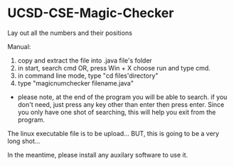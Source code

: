 # UCSD-CSE-Magic-Checker
Lay out all the numbers and their positions


Manual:
1. copy and extract the file into .java file's folder
2. in start, search cmd
   OR, press Win + X choose run and type cmd.
3. in command line mode, type "cd files'directory"
4. type "magicnumchecker filename.java"

* please note, at the end of the program you will be able to search.
  if you don't need, just press any key other than enter then press enter.
  Since you only have one shot of searching, this will help you exit from the program.
  
  
The linux executable file is to be upload... BUT, this is going to be a very long shot...

In the meantime, please install any auxilary software to use it.

